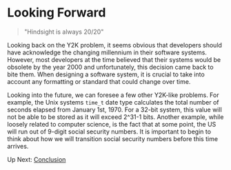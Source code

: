 # Looking Forward

> "Hindsight is always 20/20"

Looking back on the Y2K problem, it seems obvious that developers should have acknowledge the changing millennium in their software systems. However, most developers at the time believed that their systems would be obsolete by the year 2000 and unfortunately, this decision came back to bite them. When designing a software system, it is crucial to take into account any formatting or standard that could change over time. 

Looking into the future, we can foresee a few other Y2K-like problems. For example, the Unix systems `time_t` date type calculates the total number of seconds elapsed from January 1st, 1970. For a 32-bit system, this value will not be able to be stored as it will exceed 2^31-1 bits. Another example, while loosely related to computer science, is the fact that at some point, the US will run out of 9-digit social security numbers. It is important to begin to think about how we will transition social security numbers before this time arrives.

Up Next: [Conclusion](https://github.com/rpcrimi/Y2K/blob/master/markdown/conclusion.md)
